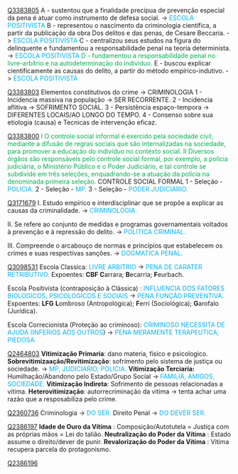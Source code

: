 [Q3383805](https://www.qconcursos.com/questoes-de-concursos/questoes/bcb9d5b9-3d)
A - sustentou que a finalidade precípua de prevenção especial da pena é atuar como instrumento de defesa social.  -> <span style="color:rgb(0, 176, 240)">ESCOLA POSITIVISTA</span> 
B - representou o nascimento da criminologia científica, a partir da publicação da obra Dos delitos e das penas, de Cesare Beccaria. -> <span style="color:rgb(0, 176, 240)">ESCOLA POSITIVISTA</span> 
C - centralizou seus estudos na figura do delinquente e fundamentou a responsabilidade penal na teoria determinista.  -> <span style="color:rgb(0, 176, 240)">ESCOLA POSITIVISTA</span> 
<span style="color:rgb(0, 176, 80)">D - fundamentou a responsabilidade penal no livre-arbítrio e na autodeterminação do indivíduo. </span>
E - buscou explicar cientificamente as causas do delito, a partir do método empírico-indutivo.  -> <span style="color:rgb(0, 176, 240)">ESCOLA POSITIVISTA</span> 

[Q3383803](https://www.qconcursos.com/questoes-de-concursos/questoes/bcb49799-3d)
Elementos constitutivos do crime -> CRIMINOLOGIA
1 - Incidencia massiva na população -> SER RECORRENTE.
2 - Incidencia aflitiva -> SOFRIMENTO SOCIAL.
3 - Persistência espaço-tempora -> DIFERENTES LOCAIS/AO LONGO DO TEMPO.
4 - Consenso sobre sua etiologia (causa) e Tecnicas de intervenção eficaz.

[Q3383800](https://www.qconcursos.com/questoes-de-concursos/questoes/bcac7e43-3d)
<span style="color:rgb(0, 176, 80)">I O controle social informal é exercido pela sociedade civil, mediante a difusão de regras sociais que são internalizadas na sociedade, para promover a educação do indivíduo no contexto social.</span>
<span style="color:rgb(0, 176, 80)">II Diversos órgãos são responsáveis pelo controle social formal, por exemplo, a polícia judiciária, o Ministério Público e o Poder Judiciário, e tal controle se subdivide em três seleções, enquadrando-se a atuação da polícia na denominada primeira seleção.</span>
CONTROLE SOCIAL FORMAL
1 - Seleção - <span style="color:rgb(0, 176, 240)">POLICIA.</span>
2 - Seleção - <span style="color:rgb(0, 176, 240)">MP.</span>
3 - Seleção - <span style="color:rgb(0, 176, 240)">PODER JUDICIARIO.</span>

[Q3171679](https://www.qconcursos.com/questoes-de-concursos/questoes/bf766cf3-dd)
I. Estudo empírico e interdisciplinar que se propõe a explicar as causas da criminalidade. -> <span style="color:rgb(0, 176, 240)">CRIMINOLOGIA.</span>

II. Se refere ao conjunto de medidas e programas governamentais voltados à prevenção e à repressão do delito. -> <span style="color:rgb(0, 176, 240)">POLITICA CRIMINAL. </span>

III. Compreende o arcabouço de normas e princípios que estabelecem os crimes e suas respectivas sanções. -> <span style="color:rgb(0, 176, 240)">DOGMATICA PENAL.</span> 

[Q3098531](https://www.qconcursos.com/questoes-de-concursos/questoes/ebb81c58-b2)
Escola Classica: <span style="color:rgb(0, 176, 240)">LIVRE ARBITRIO</span> -> <span style="color:rgb(0, 176, 240)">PENA DE CARATER RETRIBUTIVO.</span>
Expoentes: **CBF**
**C**arrara;
**B**ecarria;
**F**eurbach.

Escola Positivista (contraposição à Clássica) :  <span style="color:rgb(0, 176, 240)">INFLUENCIA DOS FATORES BIOLOGICOS, PSICOLOGICOS E SOCIAIS</span> ->  <span style="color:rgb(0, 176, 240)">PENA FUNÇÃO PREVENTIVA.</span> 
Expoentes: **LFG**
**L**ombroso (Antropológica);
**F**erri (Sociológica);
**G**arofalo (Jurídica).

Escola Correcionista (Proteção ao criminoso): <span style="color:rgb(0, 176, 240)">CRIMINOSO NECESSITA DE AJUDA (INFERIOS AOS OUTROS</span>) -> <span style="color:rgb(0, 176, 240)">PENA MERAMENTE TERAPEUTICA, PIEDOSA.</span> 

[Q2464803](https://www.qconcursos.com/questoes-de-concursos/questoes/247ca705-06)
**Vitimização Primaria**: dano materia, fisico  e psicologico.
**Sobrevitimizaação/Revitimização**: sofrimento pelo sistema de justiça ou sociedade. -><span style="color:rgb(0, 176, 240)"> MP, JUDICIARIO, POLICIA.</span>
**Vitimização Terciaria:** Humilhação/Abandono pelo Estado/Grupo Social -> <span style="color:rgb(0, 176, 240)">FAMILIA, AMIGOS, SOCIEDADE.</span>
**Vitimização Indireta**: Sofrimento de pessoas relacionadas a vitima.
**Heterovitimização**: autorrecriminação da vitima -> tenta achar uma razão que a resposabiliza pelo crime.

[Q2360736](https://www.qconcursos.com/questoes-de-concursos/questoes/5e838a66-c0)
Criminologia -> <span style="color:rgb(0, 176, 240)">DO SER.</span>
Direito Penal -> <span style="color:rgb(0, 176, 240)">DO DEVER SER.</span> 

[Q2386197](https://www.qconcursos.com/questoes-de-concursos/questoes/4cc8ab92-db)
**Idade de Ouro da Vítima** : Composição/Autotutela = Justiça com as próprias mãos = Lei do talião.
**Neutralização do Poder da Vítima** : Estado assume o direito/dever de punir.
**Revalorização do Poder da Vítima** : Vitima recupera parcela do protagonismo.

[Q2386196](https://www.qconcursos.com/questoes-de-concursos/questoes/4cc67899-db)
